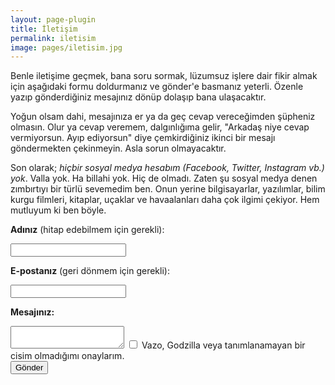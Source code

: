 ```yaml
---
layout: page-plugin
title: İletişim
permalink: iletisim
image: pages/iletisim.jpg
---
```

Benle iletişime geçmek, bana soru sormak, lüzumsuz işlere dair fikir almak için aşağıdaki formu doldurmanız ve gönder'e basmanız yeterli. Özenle yazıp gönderdiğiniz mesajınız dönüp dolaşıp bana ulaşacaktır.

Yoğun olsam dahi, mesajınıza er ya da geç cevap vereceğimden şüpheniz olmasın. Olur ya cevap veremem, dalgınlığıma gelir, "Arkadaş niye cevap vermiyorsun. Ayıp ediyorsun" diye çemkirdiğiniz ikinci bir mesajı göndermekten çekinmeyin. Asla sorun olmayacaktır.

Son olarak; *hiçbir sosyal medya hesabım (Facebook, Twitter, Instagram vb.) yok*. Valla yok. Ha billahi yok. Hiç de olmadı. Zaten şu sosyal medya denen zımbırtıyı bir türlü sevemedim ben. Onun yerine bilgisayarlar, yazılımlar, bilim kurgu filmleri, kitaplar, uçaklar ve havaalanları daha çok ilgimi çekiyor. Hem mutluyum ki ben böyle.

<div id="form">
<form action="https://formspree.io/f/mrgoozbq" method="POST">
  <label>
  <p><strong>Adınız</strong> (hitap edebilmem için gerekli):</p>
<input type="text" name="ad">
</label>
<label>
      <p><strong>E-postanız</strong> (geri dönmem için gerekli):</p>
    <input type="text" name="eposta">
  </label>
  <label>
      <p><strong>Mesajınız:</strong></p>
    <textarea name="mesaj"></textarea>
  </label>
  <label>
  <input type="checkbox" name="cisimKontrol" required name="kontrol"> Vazo, Godzilla veya tanımlanamayan bir cisim olmadığımı onaylarım.<br> </label>
  <button type="submit">Gönder</button>
</form>
</div>